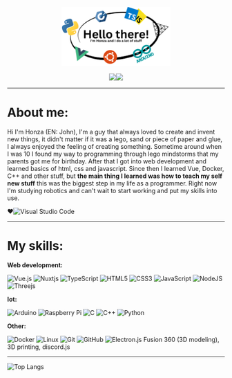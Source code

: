
<p align="center"><img width="50%" alt="Hello, I'm Honza and I do lot of stuff" src="./images/banner.png" /></a></p>
<p align="center"><a href="https://www.linkedin.com/in/jan-kubita-789948259/"><img src="https://img.shields.io/badge/linkedin-%230077B5.svg?style=for-the-badge&logo=linkedin&logoColor=white"></a><a href="https://codepen.io/HonzaKubita"><img src="https://img.shields.io/badge/Codepen-000000?style=for-the-badge&logo=codepen&logoColor=white"></a></p>


<hr>

# About me:
Hi I'm Honza (EN: John), I'm a guy that always loved to create and invent new things, it didn't matter if it was a lego, sand or piece of paper and glue, I always enjoyed the feeling of creating something. Sometime around when I was 10 I found my way to programming through lego mindstorms that my parents got me for birthday. After that I got into web development and learned basics of html, css and javascript. Since then I learned Vue, Docker, C++ and other stuff, but __the main thing I learned was how to teach my self new stuff__ this was the biggest step in my life as a programmer. Right now I'm studying robotics and can't wait to start working and put my skills into use.

❤️![Visual Studio Code](https://img.shields.io/badge/Visual%20Studio%20Code-0078d7.svg?style=for-the-badge&logo=visual-studio-code&logoColor=white)

<hr>

# My skills:
**Web development:**

![Vue.js](https://img.shields.io/badge/vuejs-%2335495e.svg?style=for-the-badge&logo=vuedotjs&logoColor=%234FC08D)	![Nuxtjs](https://img.shields.io/badge/Nuxt-002E3B?style=for-the-badge&logo=nuxtdotjs&logoColor=#00DC82)
![TypeScript](https://img.shields.io/badge/typescript-%23007ACC.svg?style=for-the-badge&logo=typescript&logoColor=white) ![HTML5](https://img.shields.io/badge/html5-%23E34F26.svg?style=for-the-badge&logo=html5&logoColor=white) ![CSS3](https://img.shields.io/badge/css3-%231572B6.svg?style=for-the-badge&logo=css3&logoColor=white) ![JavaScript](https://img.shields.io/badge/javascript-%23323330.svg?style=for-the-badge&logo=javascript&logoColor=%23F7DF1E) ![NodeJS](https://img.shields.io/badge/node.js-6DA55F?style=for-the-badge&logo=node.js&logoColor=white) ![Threejs](https://img.shields.io/badge/threejs-black?style=for-the-badge&logo=three.js&logoColor=white)

**Iot:**

![Arduino](https://img.shields.io/badge/-Arduino-00979D?style=for-the-badge&logo=Arduino&logoColor=white)	![Raspberry Pi](https://img.shields.io/badge/-RaspberryPi-C51A4A?style=for-the-badge&logo=Raspberry-Pi) ![C](https://img.shields.io/badge/c-%2300599C.svg?style=for-the-badge&logo=c&logoColor=white) ![C++](https://img.shields.io/badge/c++-%2300599C.svg?style=for-the-badge&logo=c%2B%2B&logoColor=white) ![Python](https://img.shields.io/badge/python-3670A0?style=for-the-badge&logo=python&logoColor=ffdd54) 

**Other:**

![Docker](https://img.shields.io/badge/docker-%230db7ed.svg?style=for-the-badge&logo=docker&logoColor=white) ![Linux](https://img.shields.io/badge/Linux-FCC624?style=for-the-badge&logo=linux&logoColor=black) ![Git](https://img.shields.io/badge/git-%23F05033.svg?style=for-the-badge&logo=git&logoColor=white) ![GitHub](https://img.shields.io/badge/github-%23121011.svg?style=for-the-badge&logo=github&logoColor=white) ![Electron.js](https://img.shields.io/badge/Electron-191970?style=for-the-badge&logo=Electron&logoColor=white) Fusion 360 (3D modeling), 3D printing, discord.js

<hr>

![Top Langs](https://github-readme-stats.vercel.app/api/top-langs/?username=HonzaKubita&layout=compact)
